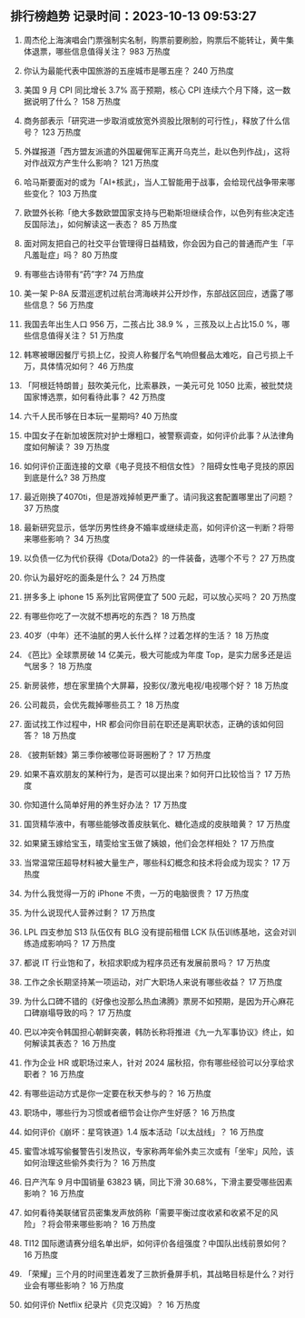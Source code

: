 
## 排行榜趋势 记录时间：2023-10-13 09:53:27
  
  1. 周杰伦上海演唱会门票强制实名制，购票前要刷脸，购票后不能转让，黄牛集体退票，哪些信息值得关注？ 983 万热度
    
  2. 你认为最能代表中国旅游的五座城市是哪五座？ 240 万热度
    
  3. 美国 9 月 CPI 同比增长 3.7% 高于预期，核心 CPI 连续六个月下降，这一数据说明了什么？ 158 万热度
    
  4. 商务部表示「研究进一步取消或放宽外资股比限制的可行性」，释放了什么信号？ 123 万热度
    
  5. 外媒报道「西方盟友派遣的外国雇佣军正离开乌克兰，赴以色列作战」，这将对作战双方产生什么影响？ 121 万热度
    
  6. 哈马斯要面对的或为「AI+核武」，当人工智能用于战事，会给现代战争带来哪些变化？ 103 万热度
    
  7. 欧盟外长称「绝大多数欧盟国家支持与巴勒斯坦继续合作，以色列有些决定违反国际法」，如何解读这一表态？ 85 万热度
    
  8. 面对网友把自己的社交平台管理得日益精致，你会因为自己的普通而产生「平凡羞耻症」吗？ 80 万热度
    
  9. 有哪些古诗带有“药”字? 74 万热度
    
  10. 美一架 P-8A 反潜巡逻机过航台湾海峡并公开炒作，东部战区回应，透露了哪些信息？ 56 万热度
    
  11. 我国去年出生人口 956 万，二孩占比 38.9 % ，三孩及以上占比15.0 %，哪些信息值得关注？ 51 万热度
    
  12. 韩寒被曝因餐厅亏损上亿，投资人称餐厅名气响但餐品太难吃，自己亏损上千万，具体情况如何？ 46 万热度
    
  13. 「阿根廷特朗普」鼓吹美元化，比索暴跌，一美元可兑 1050 比索，被批焚烧国家博选票，如何看待此事？ 42 万热度
    
  14. 六千人民币够在日本玩一星期吗? 40 万热度
    
  15. 中国女子在新加坡医院对护士爆粗口，被警察调查，如何评价此事？从法律角度如何解读？ 39 万热度
    
  16. 如何评价正面连接的文章《电子竞技不相信女性》？阻碍女性电子竞技的原因到底是什么? 38 万热度
    
  17. 最近刚换了4070ti，但是游戏掉帧更严重了。请问我这套配置哪里出了问题？ 37 万热度
    
  18. 最新研究显示，低学历男性终身不婚率或继续走高，如何评价这一判断？将带来哪些影响？ 34 万热度
    
  19. 以负债一亿为代价获得《Dota/Dota2》的一件装备，选哪个不亏？ 27 万热度
    
  20. 你认为最好吃的面条是什么？ 24 万热度
    
  21. 拼多多上 iphone 15 系列比官网便宜了 500 元起，可以放心买吗？ 20 万热度
    
  22. 有哪些你吃了一次就不想再吃的东西？ 18 万热度
    
  23. 40岁（中年）还不油腻的男人长什么样？过着怎样的生活？ 18 万热度
    
  24. 《芭比》全球票房破 14 亿美元，极大可能成为年度 Top，是实力居多还是运气居多？ 18 万热度
    
  25. 新房装修，想在家里搞个大屏幕，投影仪/激光电视/电视哪个好？ 18 万热度
    
  26. 公司裁员，会优先裁掉哪些员工？ 18 万热度
    
  27. 面试找工作过程中，HR 都会问你目前在职还是离职状态，正确的该如何回答？ 18 万热度
    
  28. 《披荆斩棘》第三季你被哪位哥哥圈粉了？ 17 万热度
    
  29. 如果不喜欢朋友的某种行为，是否可以提出来？如何开口比较恰当？ 17 万热度
    
  30. 你知道什么简单好用的养生好办法？ 17 万热度
    
  31. 国货精华液中，有哪些能够改善皮肤氧化、糖化造成的皮肤暗黄？ 17 万热度
    
  32. 如果黛玉嫁给宝玉，晴雯给宝玉做了姨娘，他们会怎样相处？ 17 万热度
    
  33. 当常温常压超导材料被大量生产，哪些科幻概念和技术将会成为现实？ 17 万热度
    
  34. 为什么我觉得一万的 iPhone 不贵，一万的电脑很贵？ 17 万热度
    
  35. 为什么说现代人营养过剩？ 17 万热度
    
  36. LPL 四支参加 S13 队伍仅有 BLG 没有提前租借 LCK 队伍训练基地，这会对训练造成影响吗？ 17 万热度
    
  37. 都说 IT 行业饱和了，秋招求职成为程序员还有发展前景吗？ 17 万热度
    
  38. 工作之余长期坚持某一项运动，对广大职场人来说有哪些收益？ 17 万热度
    
  39. 为什么口碑不错的《好像也没那么热血沸腾》票房不如预期，是因为开心麻花口碑崩塌导致的吗？ 17 万热度
    
  40. 巴以冲突令韩国担心朝鲜突袭，韩防长称将推进《九一九军事协议》终止，如何解读其表态？ 16 万热度
    
  41. 作为企业 HR 或职场过来人，针对 2024 届秋招，你有哪些经验可以分享给求职者？ 16 万热度
    
  42. 有哪些运动方式是你一定要在秋天参与的？ 16 万热度
    
  43. 职场中，哪些行为习惯或者细节会让你产生好感？ 16 万热度
    
  44. 如何评价《崩坏：星穹铁道》1.4 版本活动「以太战线」？ 16 万热度
    
  45. 蜜雪冰城写偷餐警告引发热议，专家称两年偷外卖三次或有「坐牢」风险，该如何治理这些偷外卖行为？ 16 万热度
    
  46. 日产汽车 9 月中国销量 63823 辆，同比下滑 30.68%，下滑主要受哪些因素影响？ 16 万热度
    
  47. 如何看待美联储官员密集发声放鸽称「需要平衡过度收紧和收紧不足的风险」？将会带来哪些影响？ 16 万热度
    
  48. TI12 国际邀请赛分组名单出炉，如何评价各组强度？中国队出线前景如何？ 16 万热度
    
  49. 「荣耀」三个月的时间里连着发了三款折叠屏手机，其战略目标是什么？对行业会有哪些影响？ 16 万热度
    
  50. 如何评价 Netflix 纪录片《贝克汉姆》？ 16 万热度
    
